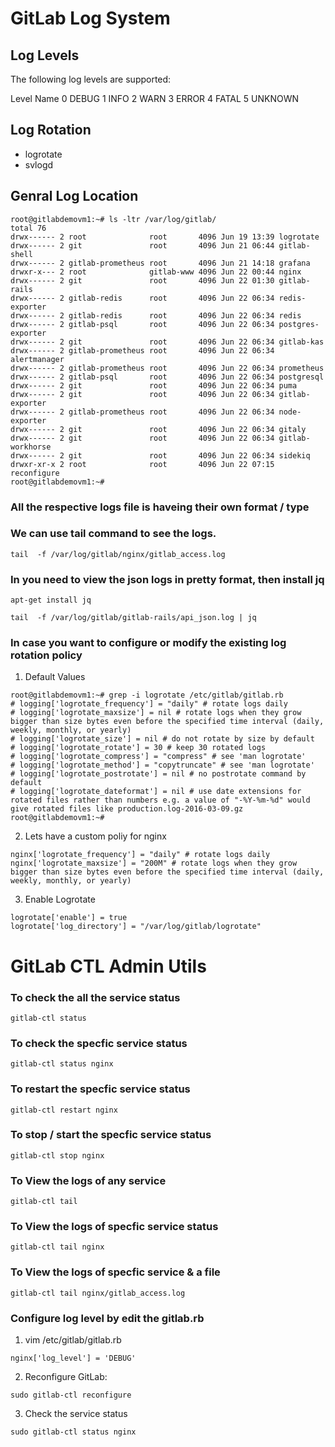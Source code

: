# GitLab Log System

## Log Levels 
The following log levels are supported:

Level	Name
0	DEBUG
1	INFO
2	WARN
3	ERROR
4	FATAL
5	UNKNOWN

## Log Rotation
   - logrotate
   - svlogd

## Genral Log Location 
```
root@gitlabdemovm1:~# ls -ltr /var/log/gitlab/
total 76
drwx------ 2 root              root       4096 Jun 19 13:39 logrotate
drwx------ 2 git               root       4096 Jun 21 06:44 gitlab-shell
drwx------ 2 gitlab-prometheus root       4096 Jun 21 14:18 grafana
drwxr-x--- 2 root              gitlab-www 4096 Jun 22 00:44 nginx
drwx------ 2 git               root       4096 Jun 22 01:30 gitlab-rails
drwx------ 2 gitlab-redis      root       4096 Jun 22 06:34 redis-exporter
drwx------ 2 gitlab-redis      root       4096 Jun 22 06:34 redis
drwx------ 2 gitlab-psql       root       4096 Jun 22 06:34 postgres-exporter
drwx------ 2 git               root       4096 Jun 22 06:34 gitlab-kas
drwx------ 2 gitlab-prometheus root       4096 Jun 22 06:34 alertmanager
drwx------ 2 gitlab-prometheus root       4096 Jun 22 06:34 prometheus
drwx------ 2 gitlab-psql       root       4096 Jun 22 06:34 postgresql
drwx------ 2 git               root       4096 Jun 22 06:34 puma
drwx------ 2 git               root       4096 Jun 22 06:34 gitlab-exporter
drwx------ 2 gitlab-prometheus root       4096 Jun 22 06:34 node-exporter
drwx------ 2 git               root       4096 Jun 22 06:34 gitaly
drwx------ 2 git               root       4096 Jun 22 06:34 gitlab-workhorse
drwx------ 2 git               root       4096 Jun 22 06:34 sidekiq
drwxr-xr-x 2 root              root       4096 Jun 22 07:15 reconfigure
root@gitlabdemovm1:~#
```


### All the respective logs file is haveing their own format / type 

### We can use tail command to see the logs. 
```
tail  -f /var/log/gitlab/nginx/gitlab_access.log
```

### In you need to view the json logs in pretty format, then install jq 
```
apt-get install jq 
```
```
tail  -f /var/log/gitlab/gitlab-rails/api_json.log | jq
```


### In case you want to configure or modify the existing log rotation policy

1. Default Values
```
root@gitlabdemovm1:~# grep -i logrotate /etc/gitlab/gitlab.rb 
# logging['logrotate_frequency'] = "daily" # rotate logs daily
# logging['logrotate_maxsize'] = nil # rotate logs when they grow bigger than size bytes even before the specified time interval (daily, weekly, monthly, or yearly)
# logging['logrotate_size'] = nil # do not rotate by size by default
# logging['logrotate_rotate'] = 30 # keep 30 rotated logs
# logging['logrotate_compress'] = "compress" # see 'man logrotate'
# logging['logrotate_method'] = "copytruncate" # see 'man logrotate'
# logging['logrotate_postrotate'] = nil # no postrotate command by default
# logging['logrotate_dateformat'] = nil # use date extensions for rotated files rather than numbers e.g. a value of "-%Y-%m-%d" would give rotated files like production.log-2016-03-09.gz
root@gitlabdemovm1:~# 
```


2. Lets have a custom poliy for nginx 
```
nginx['logrotate_frequency'] = "daily" # rotate logs daily
nginx['logrotate_maxsize'] = "200M" # rotate logs when they grow bigger than size bytes even before the specified time interval (daily, weekly, monthly, or yearly)
```
3. Enable Logrotate
```
logrotate['enable'] = true
logrotate['log_directory'] = "/var/log/gitlab/logrotate"
```
 


# GitLab CTL Admin Utils 

### To check the all the service status
```
gitlab-ctl status
```

### To check the specfic service status
```
gitlab-ctl status nginx 
```

### To restart the specfic service status
```
gitlab-ctl restart nginx 
```

### To stop / start the specfic service status
```
gitlab-ctl stop nginx 
```

### To View the logs of any service 
```
gitlab-ctl tail 
```

### To View the logs of specfic service status
```
gitlab-ctl tail nginx
```

### To View the logs of specfic service & a file 
```
gitlab-ctl tail nginx/gitlab_access.log 
```

### Configure log level by edit the gitlab.rb


1. vim /etc/gitlab/gitlab.rb

```
nginx['log_level'] = 'DEBUG'
```

2. Reconfigure GitLab:
```
sudo gitlab-ctl reconfigure
```

3. Check the service status 
```
sudo gitlab-ctl status nginx 
```
